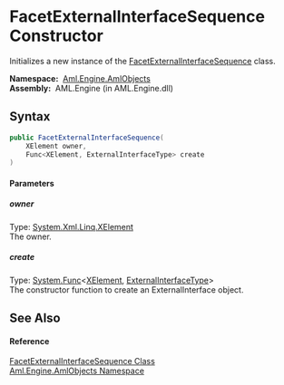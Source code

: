 FacetExternalInterfaceSequence Constructor
==========================================
Initializes a new instance of the [FacetExternalInterfaceSequence][1] class.

  **Namespace:**  [Aml.Engine.AmlObjects][2]  
  **Assembly:**  AML.Engine (in AML.Engine.dll)

Syntax
------

```csharp
public FacetExternalInterfaceSequence(
	XElement owner,
	Func<XElement, ExternalInterfaceType> create
)
```

#### Parameters

##### *owner*
Type: [System.Xml.Linq.XElement][3]  
The owner.

##### *create*
Type: [System.Func][4]&lt;[XElement][3], [ExternalInterfaceType][5]>  
The constructor function to create an ExternalInterface object.


See Also
--------

#### Reference
[FacetExternalInterfaceSequence Class][1]  
[Aml.Engine.AmlObjects Namespace][2]  

[1]: README.md
[2]: ../README.md
[3]: https://docs.microsoft.com/dotnet/api/system.xml.linq.xelement
[4]: https://docs.microsoft.com/dotnet/api/system.func-2
[5]: ../../Aml.Engine.CAEX/ExternalInterfaceType/README.md
[6]: https://www.automationml.org
[7]: ../../icons/logoShade.png
